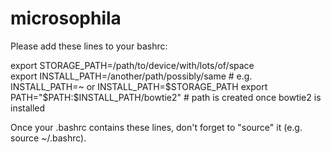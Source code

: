 # microsophila

Please add these lines to your bashrc:

export STORAGE_PATH=/path/to/device/with/lots/of/space  
export INSTALL_PATH=/another/path/possibly/same # e.g. INSTALL_PATH=~ or INSTALL_PATH=$STORAGE_PATH
export PATH="$PATH:$INSTALL_PATH/bowtie2" # path is created once bowtie2 is installed

Once your .bashrc contains these lines, don't forget to "source" it (e.g. source ~/.bashrc).

